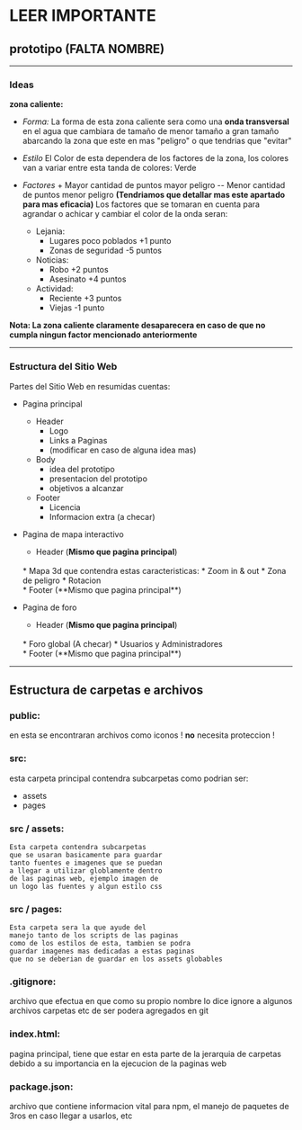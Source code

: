 
# LEER IMPORTANTE

## prototipo (FALTA NOMBRE)

---
### Ideas 

 **zona caliente:**
 * *Forma:* 
    La forma de esta zona caliente sera como una **onda
    transversal** en el agua que cambiara de tamaño de 
    menor tamaño a gran tamaño abarcando la zona que
    este en mas "peligro" o que tendrias que "evitar"

 * *Estilo*
    El Color de esta dependera de los factores de la zona, 
    los colores van a variar entre esta tanda de colores:
    Verde

 * *Factores* 
    \+ Mayor cantidad de puntos mayor peligro 
    \-- Menor cantidad de puntos menor peligro
    **(Tendriamos que detallar mas este apartado para mas eficacia)**
    Los factores que se tomaran en cuenta para 
    agrandar o achicar y cambiar el color de la onda seran:
    * Lejania:
        * Lugares poco poblados +1 punto 
        * Zonas de seguridad -5 puntos
    * Noticias:
        * Robo +2 puntos
        * Asesinato +4 puntos
    * Actividad:
        * Reciente +3 puntos
        * Viejas -1 punto 

**Nota: La zona caliente claramente desaparecera en caso de 
que no cumpla ningun factor mencionado anteriormente**


--- 
### Estructura del Sitio Web

Partes del Sitio Web en resumidas cuentas:

* Pagina principal
    
    * Header 
        * Logo
        * Links a Paginas
        * (modificar en caso de alguna idea mas)
    * Body 
        * idea del prototipo
        * presentacion del prototipo
        * objetivos a alcanzar
    * Footer 
        * Licencia 
        * Informacion extra (a checar)

* Pagina de mapa interactivo 

    * Header (**Mismo que pagina principal**)
    <br>
    * Mapa 3d que contendra estas caracteristicas:
        * Zoom in & out
        * Zona de peligro
        * Rotacion  
        <br>
    * Footer (**Mismo que pagina principal**)

* Pagina de foro

    * Header (**Mismo que pagina principal**)
    <br>
    * Foro global (A checar)
    * Usuarios y Administradores 
    <br>
    * Footer (**Mismo que pagina principal**)
    
---

## Estructura de carpetas e archivos

### public:
en esta se encontraran 
archivos como iconos
! **no** necesita proteccion !

### src:
esta carpeta principal contendra subcarpetas
como podrian ser:
* assets
* pages

### src / assets:
    Esta carpeta contendra subcarpetas
    que se usaran basicamente para guardar 
    tanto fuentes e imagenes que se puedan
    a llegar a utilizar globlamente dentro
    de las paginas web, ejemplo imagen de 
    un logo las fuentes y algun estilo css

### src / pages:
    Esta carpeta sera la que ayude del 
    manejo tanto de los scripts de las paginas
    como de los estilos de esta, tambien se podra
    guardar imagenes mas dedicadas a estas paginas
    que no se deberian de guardar en los assets globables

### .gitignore:
archivo que efectua en que como
su propio nombre lo dice ignore
a algunos archivos carpetas etc de
ser podera agregados en git

### index.html:
pagina principal, tiene que estar en esta 
parte de la jerarquia de carpetas debido
a su importancia en la ejecucion de la
paginas web

### package.json:
archivo que contiene informacion vital para npm,
el manejo de paquetes de 3ros en caso llegar
a usarlos, etc

